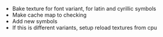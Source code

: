 - Bake texture for font variant, for latin and cyrillic symbols
- Make cache map to checking
- Add new symbols
- If this is different variants, setup reload textures from cpu
